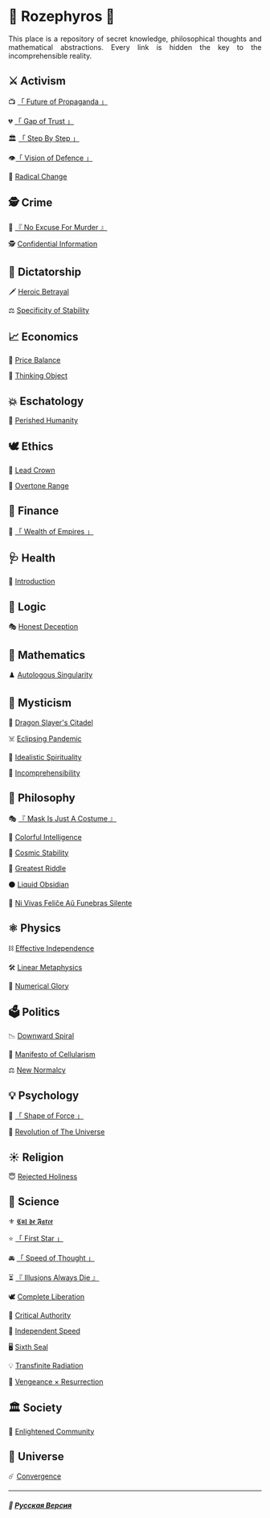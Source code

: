 # 🌹 Rozephyros 🌹
<p align="justify">This place is a repository of secret knowledge, philosophical thoughts and mathematical abstractions. Every link is hidden the key to the incomprehensible reality.</p>

## ⚔️ Activism
📺️ [「 Future of Propaganda 」](propaganda.md)

💔 [「 Gap of Trust 」](gap_of_trust.md)

🏛️ [「 Step By Step 」](step_by_step.md)

👁️[「 Vision of Defence 」](vision_of_defence.md)

🦸 [Radical Change](true_heroism.md)
## 🕵️ Crime
🔪 [『 No Excuse For Murder 』](murder.md)

🕵️ [Confidential Information](confidential.md)
## 👑 Dictatorship
🗡️ [Heroic Betrayal](heroic_betrayal.md)

⚖️ [Specificity of Stability](specificity-stability.md)
## 📈 Economics
🔖 [Price Balance](price_balance.md)

🧠 [Thinking Object](thinking_object.md)
## 💥 Eschatology
🥀 [Perished Humanity](perished_humanity.md)
## 🕊️ Ethics
👑 [Lead Crown](leadcrown.md)

🏬 [Overtone Range](overtone_range.md)
## 💸 Finance
👑 [「 Wealth of Empires 」](wealth_of_empires.md)
## 🩺 Health
🥀 [Introduction](introduction.md)
## 🦉 Logic
🎭 [Honest Deception](deception.md)
## 📐 Mathematics
♟️ [Autologous Singularity](autologous.md)
## 🔮 Mysticism
🐉 [Dragon Slayer's Citadel](dragon_citadel.md)

☠️ [Eclipsing Pandemic](redplague.md)

🔮 [Idealistic Spirituality](mirage.md)

🔮 [Incomprehensibility](incomprehensibility.md)
## 🗿 Philosophy
🎭 [『 Mask Is Just A Costume 』](costume.md)

🎨 [Colorful Intelligence](colorful.md)

🌌 [Cosmic Stability](stability.md)

👻 [Greatest Riddle](greatest_riddle.md)

⚫️ [Liquid Obsidian](obsidian.md)

👥 [Ni Vivas Feliĉe Aŭ Funebras Silente](felice.md)
## ⚛️ Physics
⛓️ [Effective Independence](independence.md)

🛠️ [Linear Metaphysics](linearity.md)

🧮 [Numerical Glory](numericalglory.md)
## 🗳️ Politics
📉 [Downward Spiral](downward_spiral.md)

🦠 [Manifesto of Cellularism](cellularism.md)

⚖️ [New Normalcy](normal.md) 
## 💡 Psychology
👊 [「 Shape of Force 」](shape_of_force.md)

🌌 [Revolution of The Universe](universal_revolution.md)
## ☀️ Religion
😇 [Rejected Holiness](holiness.md)
## 🔬 Science
⚜️ [𝕮𝖚𝖑 𝖉𝖊 𝕱𝖆𝖗𝖈𝖊](cul_de_farce.md)

⭐ [「 First Star 」](first_star.md)

🚘️ [「 Speed of Thought 」](speed_of_thought.md)

⏳ [『 Illusions Always Die 』](illusions.md)

🕊️ [Complete Liberation](liberation.md)

📖 [Critical Authority](criticism.md)

🏃 [Independent Speed](acceleration.md)

🖥️ [Sixth Seal](sixth_seal.md)

💡 [Transfinite Radiation](radiation.md)

🧙 [Vengeance × Resurrection](coronzon.md)
## 🏛️ Society
🌾 [Enlightened Community](communalism.md)
## 🌌 Universe
☄️ [Convergence](convergence.md)

***

##### 🌻 [Русская Версия](index-2.md)

